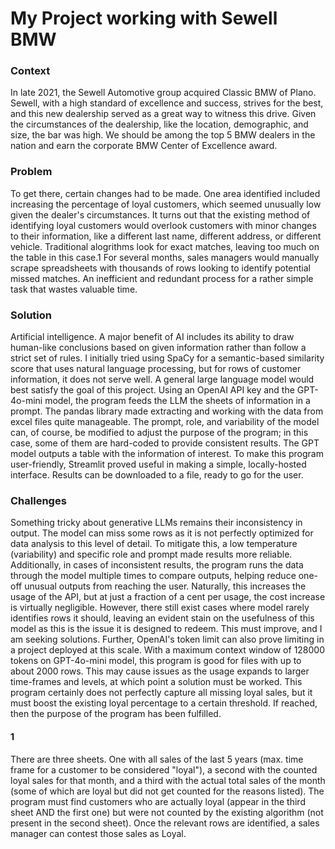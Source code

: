 # My Project working with Sewell BMW

### Context ###
In late 2021, the Sewell Automotive group acquired Classic BMW of Plano. Sewell, with a high standard of excellence and success, strives for the best, and this new dealership served as a great way to witness this drive. Given the circumstances of the dealership, like the location, demographic, and size, the bar was high. We should be among the top 5 BMW dealers in the nation and earn the corporate BMW Center of Excellence award.

### Problem ###
To get there, certain changes had to be made. One area identified included increasing the percentage of loyal customers, which seemed unusually low given the dealer's circumstances. It turns out that the existing method of identifying loyal customers would overlook customers with minor changes to their information, like a different last name, different address, or different vehicle. Traditional alogrithms look for exact matches, leaving too much on the table in this case.1 For several months, sales managers would manually scrape spreadsheets with thousands of rows looking to identify potential missed matches. An inefficient and redundant process for a rather simple task that wastes valuable time.

### Solution ###
Artificial intelligence. A major benefit of AI includes its ability to draw human-like conclusions based on given information rather than follow a strict set of rules. I initially tried using SpaCy for a semantic-based similarity score that uses natural language processing, but for rows of customer information, it does not serve well. A general large language model would best satisfy the goal of this project. Using an OpenAI API key and the GPT-4o-mini model, the program feeds the LLM the sheets of information in a prompt. The pandas library made extracting and working with the data from excel files quite manageable. The prompt, role, and variability of the model can, of course, be modified to adjust the purpose of the program; in this case, some of them are hard-coded to provide consistent results. The GPT model outputs a table with the information of interest. To make this program user-friendly, Streamlit proved useful in making a simple, locally-hosted interface. Results can be downloaded to a file, ready to go for the user.

### Challenges ###
Something tricky about generative LLMs remains their inconsistency in output. The model can miss some rows as it is not perfectly optimized for data analysis to this level of detail. To mitigate this, a low temperature (variability) and specific role and prompt made results more reliable. Additionally, in cases of inconsistent results, the program runs the data through the model multiple times to compare outputs, helping reduce one-off unusual outputs from reaching the user. Naturally, this increases the usage of the API, but at just a fraction of a cent per usage, the cost increase is virtually negligible. However, there still exist cases where model rarely identifies rows it should, leaving an evident stain on the usefulness of this model as this is the issue it is designed to redeem. This must improve, and I am seeking solutions.
Further, OpenAI's token limit can also prove limiting in a project deployed at this scale. With a maximum context window of 128000 tokens on GPT-4o-mini model, this program is good for files with up to about 2000 rows. This may cause issues as the usage expands to larger time-frames and levels, at which point a solution must be worked.
This program certainly does not perfectly capture all missing loyal sales, but it must boost the existing loyal percentage to a certain threshold. If reached, then the purpose of the program has been fulfilled.



#### 1 ####
There are three sheets. One with all sales of the last 5 years (max. time frame for a customer to be considered "loyal"), a second with the counted loyal sales for that month, and a third with the actual total sales of the month (some of which are loyal but did not get counted for the reasons listed). The program must find customers who are actually loyal (appear in the third sheet AND the first one) but were not counted by the existing algorithm (not present in the second sheet). Once the relevant rows are identified, a sales manager can contest those sales as Loyal. 